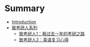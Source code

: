 # Summary

* [Introduction](README.md)
* [致考研人系列](chapter1.md)
  * [致考研人1：我过去一年的考研之路](chapter1/1.md)
  * [致考研人2：英语复习心得](chapter1/2.md)


